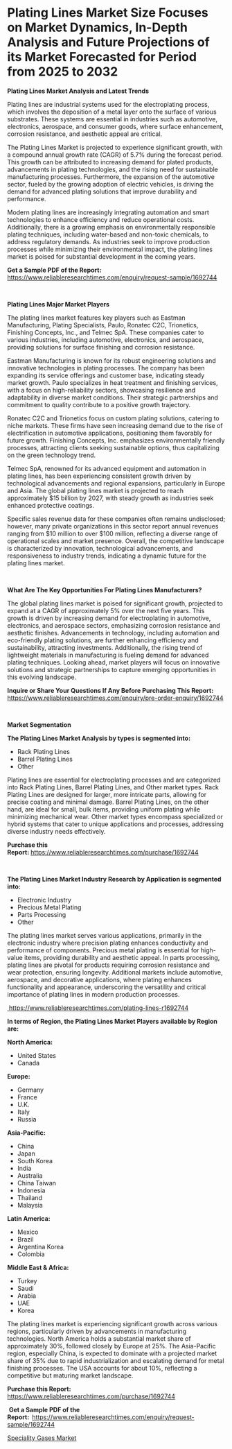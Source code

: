 <p><h1>Plating Lines Market Size Focuses on Market Dynamics, In-Depth Analysis and Future Projections of its Market Forecasted for Period from 2025 to 2032</h1></p><p><strong>Plating Lines Market Analysis and Latest Trends</strong></p>
<p><p>Plating lines are industrial systems used for the electroplating process, which involves the deposition of a metal layer onto the surface of various substrates. These systems are essential in industries such as automotive, electronics, aerospace, and consumer goods, where surface enhancement, corrosion resistance, and aesthetic appeal are critical. </p><p>The Plating Lines Market is projected to experience significant growth, with a compound annual growth rate (CAGR) of 5.7% during the forecast period. This growth can be attributed to increasing demand for plated products, advancements in plating technologies, and the rising need for sustainable manufacturing processes. Furthermore, the expansion of the automotive sector, fueled by the growing adoption of electric vehicles, is driving the demand for advanced plating solutions that improve durability and performance.</p><p>Modern plating lines are increasingly integrating automation and smart technologies to enhance efficiency and reduce operational costs. Additionally, there is a growing emphasis on environmentally responsible plating techniques, including water-based and non-toxic chemicals, to address regulatory demands. As industries seek to improve production processes while minimizing their environmental impact, the plating lines market is poised for substantial development in the coming years.</p></p>
<p><strong>Get a Sample PDF of the Report:&nbsp;</strong> <a href="https://www.reliableresearchtimes.com/enquiry/request-sample/1692744?utm_campaign=2583&utm_medium=2&utm_source=Github&utm_content=ia&utm_term=05032025&utm_id=plating-lines">https://www.reliableresearchtimes.com/enquiry/request-sample/1692744</a></p>
<p>&nbsp;</p>
<p><strong>Plating Lines Major Market Players</strong></p>
<p><p>The plating lines market features key players such as Eastman Manufacturing, Plating Specialists, Paulo, Ronatec C2C, Trionetics, Finishing Concepts, Inc., and Telmec SpA. These companies cater to various industries, including automotive, electronics, and aerospace, providing solutions for surface finishing and corrosion resistance.</p><p>Eastman Manufacturing is known for its robust engineering solutions and innovative technologies in plating processes. The company has been expanding its service offerings and customer base, indicating steady market growth. Paulo specializes in heat treatment and finishing services, with a focus on high-reliability sectors, showcasing resilience and adaptability in diverse market conditions. Their strategic partnerships and commitment to quality contribute to a positive growth trajectory.</p><p>Ronatec C2C and Trionetics focus on custom plating solutions, catering to niche markets. These firms have seen increasing demand due to the rise of electrification in automotive applications, positioning them favorably for future growth. Finishing Concepts, Inc. emphasizes environmentally friendly processes, attracting clients seeking sustainable options, thus capitalizing on the green technology trend.</p><p>Telmec SpA, renowned for its advanced equipment and automation in plating lines, has been experiencing consistent growth driven by technological advancements and regional expansions, particularly in Europe and Asia. The global plating lines market is projected to reach approximately $15 billion by 2027, with steady growth as industries seek enhanced protective coatings.</p><p>Specific sales revenue data for these companies often remains undisclosed; however, many private organizations in this sector report annual revenues ranging from $10 million to over $100 million, reflecting a diverse range of operational scales and market presence. Overall, the competitive landscape is characterized by innovation, technological advancements, and responsiveness to industry trends, indicating a dynamic future for the plating lines market.</p></p>
<p>&nbsp;</p>
<p><strong>What Are The Key Opportunities For Plating Lines Manufacturers?</strong></p>
<p><p>The global plating lines market is poised for significant growth, projected to expand at a CAGR of approximately 5% over the next five years. This growth is driven by increasing demand for electroplating in automotive, electronics, and aerospace sectors, emphasizing corrosion resistance and aesthetic finishes. Advancements in technology, including automation and eco-friendly plating solutions, are further enhancing efficiency and sustainability, attracting investments. Additionally, the rising trend of lightweight materials in manufacturing is fueling demand for advanced plating techniques. Looking ahead, market players will focus on innovative solutions and strategic partnerships to capture emerging opportunities in this evolving landscape.</p></p>
<p><strong>Inquire or Share Your Questions If Any Before Purchasing This Report:</strong> <a href="https://www.reliableresearchtimes.com/enquiry/pre-order-enquiry/1692744?utm_campaign=2583&utm_medium=2&utm_source=Github&utm_content=ia&utm_term=05032025&utm_id=plating-lines">https://www.reliableresearchtimes.com/enquiry/pre-order-enquiry/1692744</a></p>
<p>&nbsp;</p>
<p><strong>Market Segmentation</strong></p>
<p><strong>The Plating Lines Market Analysis by types is segmented into:</strong></p>
<p><ul><li>Rack Plating Lines</li><li>Barrel Plating Lines</li><li>Other</li></ul></p>
<p><p>Plating lines are essential for electroplating processes and are categorized into Rack Plating Lines, Barrel Plating Lines, and Other market types. Rack Plating Lines are designed for larger, more intricate parts, allowing for precise coating and minimal damage. Barrel Plating Lines, on the other hand, are ideal for small, bulk items, providing uniform plating while minimizing mechanical wear. Other market types encompass specialized or hybrid systems that cater to unique applications and processes, addressing diverse industry needs effectively.</p></p>
<p><strong>Purchase this Report:&nbsp;</strong><a href="https://www.reliableresearchtimes.com/purchase/1692744?utm_campaign=2583&utm_medium=2&utm_source=Github&utm_content=ia&utm_term=05032025&utm_id=plating-lines">https://www.reliableresearchtimes.com/purchase/1692744</a></p>
<p>&nbsp;</p>
<p><strong>The Plating Lines Market Industry Research by Application is segmented into:</strong></p>
<p><ul><li>Electronic Industry</li><li>Precious Metal Plating</li><li>Parts Processing</li><li>Other</li></ul></p>
<p><p>The plating lines market serves various applications, primarily in the electronic industry where precision plating enhances conductivity and performance of components. Precious metal plating is essential for high-value items, providing durability and aesthetic appeal. In parts processing, plating lines are pivotal for products requiring corrosion resistance and wear protection, ensuring longevity. Additional markets include automotive, aerospace, and decorative applications, where plating enhances functionality and appearance, underscoring the versatility and critical importance of plating lines in modern production processes.</p></p>
<p><a href="https://www.reliableresearchtimes.com/plating-lines-r1692744?utm_campaign=2583&utm_medium=2&utm_source=Github&utm_content=ia&utm_term=05032025&utm_id=plating-lines">&nbsp;https://www.reliableresearchtimes.com/plating-lines-r1692744</a></p>
<p><strong>In terms of Region, the Plating Lines Market Players available by Region are:</strong></p>
<p>
    <p> <strong> North America: </strong>
        <ul>
            <li>United States</li>
            <li>Canada</li>
        </ul>
        </p> 
    <p> <strong> Europe: </strong>
        <ul>
            <li>Germany</li>
            <li>France</li>
            <li>U.K.</li>
            <li>Italy</li>
            <li>Russia</li>
        </ul>
        </p> 
    <p> <strong> Asia-Pacific: </strong>
        <ul>
            <li>China</li>
            <li>Japan</li>
            <li>South Korea</li>
            <li>India</li>
            <li>Australia</li>
            <li>China Taiwan</li>
            <li>Indonesia</li>
            <li>Thailand</li>
            <li>Malaysia</li>
        </ul>
        </p> 
    <p> <strong> Latin America: </strong>
        <ul>
            <li>Mexico</li>
            <li>Brazil</li>
            <li>Argentina Korea</li>
            <li>Colombia</li>
        </ul>
        </p> 
    <p> <strong> Middle East & Africa: </strong>
        <ul>
            <li>Turkey</li>
            <li>Saudi</li>
            <li>Arabia</li>
            <li>UAE</li>
            <li>Korea</li>
        </ul>
    </p>
    </p>
<p><p>The plating lines market is experiencing significant growth across various regions, particularly driven by advancements in manufacturing technologies. North America holds a substantial market share of approximately 30%, followed closely by Europe at 25%. The Asia-Pacific region, especially China, is expected to dominate with a projected market share of 35% due to rapid industrialization and escalating demand for metal finishing processes. The USA accounts for about 10%, reflecting a competitive but maturing market landscape.</p></p>
<p><strong>Purchase this Report: </strong><a href="https://www.reliableresearchtimes.com/purchase/1692744?utm_campaign=2583&utm_medium=2&utm_source=Github&utm_content=ia&utm_term=05032025&utm_id=plating-lines">https://www.reliableresearchtimes.com/purchase/1692744</a></p>
<p>&nbsp;<strong>Get a Sample PDF of the Report:&nbsp;&nbsp;</strong><a href="https://www.reliableresearchtimes.com/enquiry/request-sample/1692744?utm_campaign=2583&utm_medium=2&utm_source=Github&utm_content=ia&utm_term=05032025&utm_id=plating-lines">https://www.reliableresearchtimes.com/enquiry/request-sample/1692744</a></p>
<p><strong></strong></p>
<p><p><a href="https://github.com/manesros8/Market-Research-Report-List-1/blob/main/speciality-gases-market.md?utm_campaign=2583&utm_medium=2&utm_source=Github&utm_content=ia&utm_term=05032025&utm_id=plating-lines">Speciality Gases Market</a></p></p>